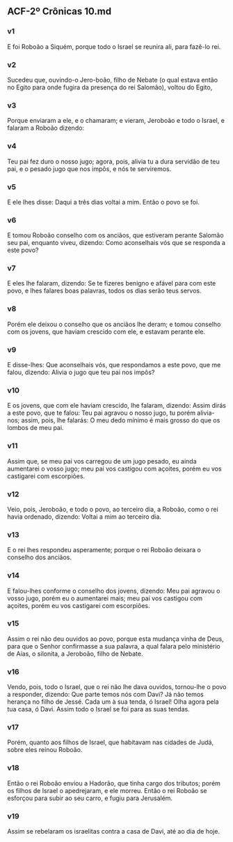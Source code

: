 ## ACF-2º Crônicas 10.md
### v1
 E foi Roboão a Siquém, porque todo o Israel se reunira ali, para fazê-lo rei.
### v2
 Sucedeu que, ouvindo-o Jero-boão, filho de Nebate (o qual estava então no Egito para onde fugira da presença do rei Salomão), voltou do Egito,
### v3
 Porque enviaram a ele, e o chamaram; e vieram, Jeroboão e todo o Israel, e falaram a Roboão dizendo:
### v4
 Teu pai fez duro o nosso jugo; agora, pois, alivia tu a dura servidão de teu pai, e o pesado jugo que nos impôs, e nós te serviremos.
### v5
 E ele lhes disse: Daqui a três dias voltai a mim. Então o povo se foi.
### v6
 E tomou Roboão conselho com os anciãos, que estiveram perante Salomão seu pai, enquanto viveu, dizendo: Como aconselhais vós que se responda a este povo?
### v7
 E eles lhe falaram, dizendo: Se te fizeres benigno e afável para com este povo, e lhes falares boas palavras, todos os dias serão teus servos.
### v8
 Porém ele deixou o conselho que os anciãos lhe deram; e tomou conselho com os jovens, que haviam crescido com ele, e estavam perante ele.
### v9
 E disse-lhes: Que aconselhais vós, que respondamos a este povo, que me falou, dizendo: Alivia o jugo que teu pai nos impôs?
### v10
 E os jovens, que com ele haviam crescido, lhe falaram, dizendo: Assim dirás a este povo, que te falou: Teu pai agravou o nosso jugo, tu porém alivia-nos; assim, pois, lhe falarás: O meu dedo mínimo é mais grosso do que os lombos de meu pai.
### v11
 Assim que, se meu pai vos carregou de um jugo pesado, eu ainda aumentarei o vosso jugo; meu pai vos castigou com açoites, porém eu vos castigarei com escorpiões.
### v12
 Veio, pois, Jeroboão, e todo o povo, ao terceiro dia, a Roboão, como o rei havia ordenado, dizendo: Voltai a mim ao terceiro dia.
### v13
 E o rei lhes respondeu asperamente; porque o rei Roboão deixara o conselho dos anciãos.
### v14
 E falou-lhes conforme o conselho dos jovens, dizendo: Meu pai agravou o vosso jugo, porém eu o aumentarei mais; meu pai vos castigou com açoites, porém eu vos castigarei com escorpiões.
### v15
 Assim o rei não deu ouvidos ao povo, porque esta mudança vinha de Deus, para que o Senhor confirmasse a sua palavra, a qual falara pelo ministério de Aías, o silonita, a Jeroboão, filho de Nebate.
### v16
 Vendo, pois, todo o Israel, que o rei não lhe dava ouvidos, tornou-lhe o povo a responder, dizendo: Que parte temos nós com Davi? Já não temos herança no filho de Jessé. Cada um à sua tenda, ó Israel! Olha agora pela tua casa, ó Davi. Assim todo o Israel se foi para as suas tendas.
### v17
 Porém, quanto aos filhos de Israel, que habitavam nas cidades de Judá, sobre eles reinou Roboão.
### v18
 Então o rei Roboão enviou a Hadorão, que tinha cargo dos tributos; porém os filhos de Israel o apedrejaram, e ele morreu. Então o rei Roboão se esforçou para subir ao seu carro, e fugiu para Jerusalém.
### v19
 Assim se rebelaram os israelitas contra a casa de Davi, até ao dia de hoje.
